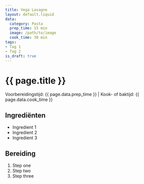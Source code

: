 ```yaml
---
title: Vega Lasagne
layout: default.liquid
data:
  category: Pasta
  prep_time: 15 min
  image: /path/to/image
  cook_time: 30 min
tags:
- Tag 1
- Tag 2
is_draft: true
---
```

# {{ page.title }}

Voorbereidingstijd: {{ page.data.prep_time }} | Kook- of baktijd: {{ page.data.cook_time }}

## Ingrediënten
- Ingredient 1
- Ingredient 2
- Ingredient 3

## Bereiding
1. Step one
2. Step two
3. Step three

